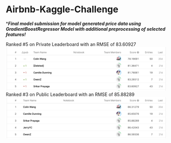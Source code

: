 # Airbnb-Kaggle-Challenge
****Final model submission for model generated price data using GradientBoostRegressor Model with additional preprocessing of selected features!***

Ranked #5 on Private Leaderboard with an RMSE of 83.60927
![alt text](https://github.com/SrikarPrayaga06/Airbnb-Kaggle-Challenge/blob/main/Private_leaderboard.png)
Ranked #3 on Public  Leaderboard with an RMSE of 85.88289
![alt text](https://github.com/SrikarPrayaga06/Airbnb-Kaggle-Challenge/blob/main/public_leaderboard.png)
